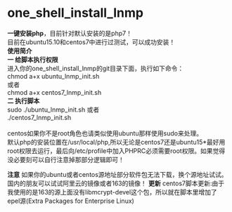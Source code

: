 # one_shell_install_lnmp
<b>一键安装php</b>，目前针对默认安装的是php7！<br>
目前在ubuntu15.10和centos7中进行过测试，可以成功安装！<br>
<b>使用简介</b><br>
<b>一 给脚本执行权限</b> <br/>
进入你的one_shell_install_lnmp的git目录下面，执行如下命令：<br>
chmod a+x ubuntu_lnmp_init.sh<br>
或者<br>
chmod a+x centos7_lnmp_init.sh<br>
<b>二 执行脚本</b><br>
sudo ./ubuntu_lnmp_init.sh
或者<br>
./centos7_lnmp_init.sh<br>
<br>
centos如果你不是root角色也请类似使用ubuntu那样使用sudo来处理。<br>
默认php的安装位置在/usr/local/php,所以无论是centos7还是ubuntu15*最好用root权限去运行，最后向/etc/profile中加入PHPRC必须需要root权限。如果觉得没必要刻可以自行注意掉那部分逻辑即可！

**注意**
如果你的ubuntu或者centos源地址部分软件包无法下载，换个源地址试试。国内的朋友可以试试阿里云的镜像或者163的镜像！
**更新**
centos7脚本更新:由于我使用的是163的源上面没有libmcrypt-devel这个包，所以就在脚本里增加了epel源(Extra Packages for Enterprise Linux)
